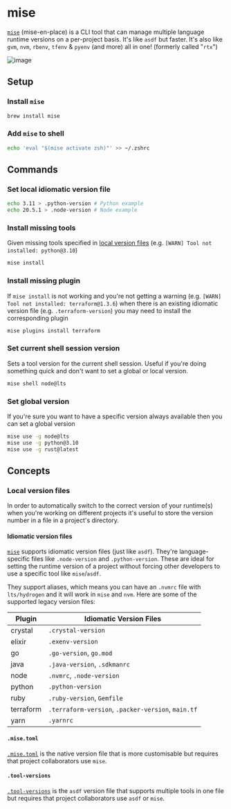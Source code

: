 # mise

[`mise`](https://github.com/jdxcode/mise) (mise-en-place) is a CLI tool that can manage multiple language runtime versions on a per-project basis. It's like `asdf` but faster. It's also like `gvm`, `nvm`, `rbenv`, `tfenv` & `pyenv` (and more) all in one! (formerly called "`rtx`")

![image](https://github.com/jdxcode/rtx/raw/main/docs/demo.gif)

## Setup

### Install `mise`

```sh
brew install mise
```

### Add `mise` to shell

```sh
echo 'eval "$(mise activate zsh)"' >> ~/.zshrc
```

## Commands

### Set local idiomatic version file

```sh
echo 3.11 > .python-version # Python example
echo 20.5.1 > .node-version # Node example
```

### Install missing tools

Given missing tools specified in [local version files](#local-version-files) (e.g. `[WARN] Tool not installed: python@3.10`)

```sh
mise install
```

### Install missing plugin

If `mise install` is not working and you're not getting a warning (e.g. `[WARN] Tool not installed: terraform@1.3.6`) when there is an existing idiomatic version file (e.g. `.terraform-version`) you may need to install the corresponding plugin

```sh
mise plugins install terraform
```

### Set current shell session version

Sets a tool version for the current shell session. Useful if you're doing something quick and don't want to set a global or local version.

```sh
mise shell node@lts
```

### Set global version

If you're sure you want to have a specific version always available then you can set a global version

```sh
mise use -g node@lts
mise use -g python@3.10
mise use -g rust@latest
```

## Concepts

### Local version files

In order to automatically switch to the correct version of your runtime(s) when you're working on different projects it's useful to store the version number in a file in a project's directory.

#### Idiomatic version files

[`mise`](https://github.com/jdxcode/mise) supports idiomatic version files (just like `asdf`). They're language-specific files like `.node-version` and `.python-version`.
These are ideal for setting the runtime version of a project without forcing other developers to use a specific tool like `mise`/`asdf`.

They support aliases, which means you can have an `.nvmrc` file with `lts/hydrogen` and it will work in `mise` and `nvm`. Here are some of the supported legacy version files:

| Plugin     | Idiomatic Version Files                            |
|------------|----------------------------------------------------|
| crystal    | `.crystal-version`                                 |
| elixir     | `.exenv-version`                                   |
| go         | `.go-version`, `go.mod`                            |
| java       | `.java-version`, `.sdkmanrc`                       |
| node       | `.nvmrc`, `.node-version`                          |
| python     | `.python-version`                                  |
| ruby       | `.ruby-version`, `Gemfile`                         |
| terraform  | `.terraform-version`, `.packer-version`, `main.tf` |
| yarn       | `.yarnrc`                                          |

#### `.mise.toml`

[`.mise.toml`](https://mise.jdx.dev/configuration.html#mise-toml) is the native version file that is more customisable but requires that project collaborators use `mise`.

#### `.tool-versions`

[`.tool-versions`](https://mise.jdx.dev/configuration.html#tool-versions) is the `asdf` version file that supports multiple tools in one file but requires that project collaborators use `asdf` or `mise`.
